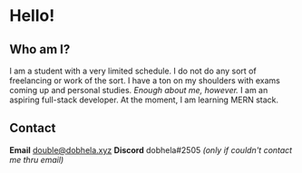 # Hello!

## Who am I?
I am a student with a very limited schedule. I do not do any sort of freelancing or work of the sort. I have a ton on my shoulders with exams coming up and personal studies. *Enough about me, however.*
I am an aspiring full-stack developer. At the moment, I am learning MERN stack.

## Contact
**Email**
double@dobhela.xyz
**Discord** dobhela#2505 *(only if couldn't contact me thru email)*
